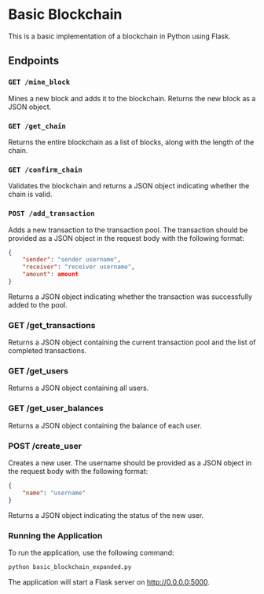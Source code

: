 # Basic Blockchain

This is a basic implementation of a blockchain in Python using Flask.

## Endpoints

### `GET /mine_block`

Mines a new block and adds it to the blockchain. Returns the new block as a JSON object.

### `GET /get_chain`

Returns the entire blockchain as a list of blocks, along with the length of the chain.

### `GET /confirm_chain`

Validates the blockchain and returns a JSON object indicating whether the chain is valid.

### `POST /add_transaction`

Adds a new transaction to the transaction pool. The transaction should be provided as a JSON object in the request body with the following format:

```json
{
    "sender": "sender username",
    "receiver": "receiver username",
    "amount": amount
}
```
Returns a JSON object indicating whether the transaction was successfully added to the pool.

### GET /get_transactions
Returns a JSON object containing the current transaction pool and the list of completed transactions.

### GET /get_users
Returns a JSON object containing all users.

### GET /get_user_balances
Returns a JSON object containing the balance of each user.

### POST /create_user
Creates a new user. The username should be provided as a JSON object in the request body with the following format:

```json
{
    "name": "username"
}
```
Returns a JSON object indicating the status of the new user.

### Running the Application
To run the application, use the following command:
```bash
python basic_blockchain_expanded.py
```
The application will start a Flask server on http://0.0.0.0:5000.
